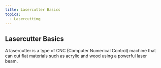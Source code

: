 ```yaml
---
title: Lasercutter Basics
topics:
  - Lasercutting
---
```


## Lasercutter Basics

A lasercutter is a type of CNC (Computer Numerical Control) machine that can cut flat materials such as acrylic and wood using a powerful laser beam.